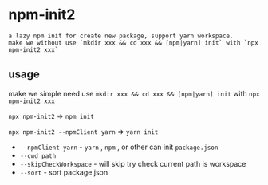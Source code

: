 # npm-init2

    a lazy npm init for create new package, support yarn workspace.
    make we without use `mkdir xxx && cd xxx && [npm|yarn] init` with `npx npm-init2 xxx`

## usage

make we simple need use `mkdir xxx && cd xxx && [npm|yarn] init`
with `npx npm-init2 xxx`

`npx npm-init2` => `npm init`

`npx npm-init2 --npmClient yarn` => `yarn init`

* `--npmClient yarn` - `yarn` , `npm` , or other can init `package.json`
* `--cwd path`
* `--skipCheckWorkspace` - will skip try check current path is workspace
* `--sort` - sort package.json
